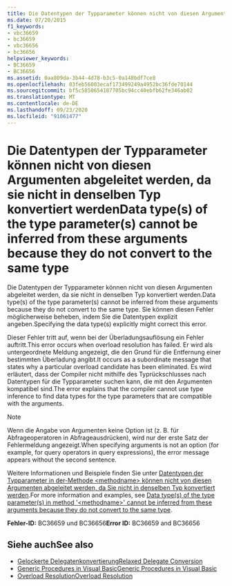 ```yaml
---
title: Die Datentypen der Typparameter können nicht von diesen Argumenten abgeleitet werden, da sie nicht in denselben Typ konvertiert werden
ms.date: 07/20/2015
f1_keywords:
- vbc36659
- bc36659
- vbc36656
- bc36656
helpviewer_keywords:
- BC36659
- BC36656
ms.assetid: 0aa809da-3b44-4d78-b3c5-0a148bdf7ce8
ms.openlocfilehash: 03feb56003ecaf173499249a4952bc36fde70144
ms.sourcegitcommit: bf5c5850654187705bc94cc40ebfb62fe346ab02
ms.translationtype: MT
ms.contentlocale: de-DE
ms.lasthandoff: 09/23/2020
ms.locfileid: "91061477"
---
```

# <a name="data-types-of-the-type-parameters-cannot-be-inferred-from-these-arguments-because-they-do-not-convert-to-the-same-type"></a><span data-ttu-id="d4d82-102">Die Datentypen der Typparameter können nicht von diesen Argumenten abgeleitet werden, da sie nicht in denselben Typ konvertiert werden</span><span class="sxs-lookup"><span data-stu-id="d4d82-102">Data type(s) of the type parameter(s) cannot be inferred from these arguments because they do not convert to the same type</span></span>

<span data-ttu-id="d4d82-103">Die Datentypen der Typparameter können nicht von diesen Argumenten abgeleitet werden, da sie nicht in denselben Typ konvertiert werden.</span><span class="sxs-lookup"><span data-stu-id="d4d82-103">Data type(s) of the type parameter(s) cannot be inferred from these arguments because they do not convert to the same type.</span></span> <span data-ttu-id="d4d82-104">Sie können diesen Fehler möglicherweise beheben, indem Sie die Datentypen explizit angeben.</span><span class="sxs-lookup"><span data-stu-id="d4d82-104">Specifying the data type(s) explicitly might correct this error.</span></span>  
  
 <span data-ttu-id="d4d82-105">Dieser Fehler tritt auf, wenn bei der Überladungsauflösung ein Fehler auftritt.</span><span class="sxs-lookup"><span data-stu-id="d4d82-105">This error occurs when overload resolution has failed.</span></span> <span data-ttu-id="d4d82-106">Er wird als untergeordnete Meldung angezeigt, die den Grund für die Entfernung einer bestimmten Überladung angibt.</span><span class="sxs-lookup"><span data-stu-id="d4d82-106">It occurs as a subordinate message that states why a particular overload candidate has been eliminated.</span></span> <span data-ttu-id="d4d82-107">Es wird erläutert, dass der Compiler nicht mithilfe des Typrückschlusses nach Datentypen für die Typparameter suchen kann, die mit den Argumenten kompatibel sind.</span><span class="sxs-lookup"><span data-stu-id="d4d82-107">The error explains that the compiler cannot use type inference to find data types for the type parameters that are compatible with the arguments.</span></span>  
  
> [!NOTE]
> <span data-ttu-id="d4d82-108">Wenn die Angabe von Argumenten keine Option ist (z. B. für Abfrageoperatoren in Abfrageausdrücken), wird nur der erste Satz der Fehlermeldung angezeigt.</span><span class="sxs-lookup"><span data-stu-id="d4d82-108">When specifying arguments is not an option (for example, for query operators in query expressions), the error message appears without the second sentence.</span></span>  
  
 <span data-ttu-id="d4d82-109">Weitere Informationen und Beispiele finden Sie unter [Datentypen der Typparameter in der-Methode \<methodname> können nicht von diesen Argumenten abgeleitet werden, da Sie nicht in denselben Typ konvertiert werden](bc36660-bc36657.md).</span><span class="sxs-lookup"><span data-stu-id="d4d82-109">For more information and examples, see [Data type(s) of the type parameter(s) in method '\<methodname>' cannot be inferred from these arguments because they do not convert to the same type](bc36660-bc36657.md).</span></span>  
  
 <span data-ttu-id="d4d82-110">**Fehler-ID:** BC36659 und BC36656</span><span class="sxs-lookup"><span data-stu-id="d4d82-110">**Error ID:** BC36659 and BC36656</span></span>  
  
## <a name="see-also"></a><span data-ttu-id="d4d82-111">Siehe auch</span><span class="sxs-lookup"><span data-stu-id="d4d82-111">See also</span></span>

- [<span data-ttu-id="d4d82-112">Gelockerte Delegatenkonvertierung</span><span class="sxs-lookup"><span data-stu-id="d4d82-112">Relaxed Delegate Conversion</span></span>](../programming-guide/language-features/delegates/relaxed-delegate-conversion.md)
- [<span data-ttu-id="d4d82-113">Generic Procedures in Visual Basic</span><span class="sxs-lookup"><span data-stu-id="d4d82-113">Generic Procedures in Visual Basic</span></span>](../programming-guide/language-features/data-types/generic-procedures.md)
- [<span data-ttu-id="d4d82-114">Overload Resolution</span><span class="sxs-lookup"><span data-stu-id="d4d82-114">Overload Resolution</span></span>](../programming-guide/language-features/procedures/overload-resolution.md)
